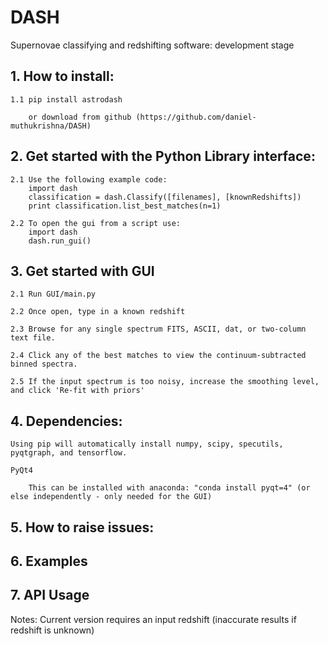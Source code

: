 # DASH
Supernovae classifying and redshifting software: development stage


## 1. How to install:

    1.1 pip install astrodash

        or download from github (https://github.com/daniel-muthukrishna/DASH)

## 2. Get started with the Python Library interface:
    2.1 Use the following example code:
        import dash
        classification = dash.Classify([filenames], [knownRedshifts])
        print classification.list_best_matches(n=1)

    2.2 To open the gui from a script use:
        import dash
        dash.run_gui()

## 3. Get started with GUI
    2.1 Run GUI/main.py

    2.2 Once open, type in a known redshift

    2.3 Browse for any single spectrum FITS, ASCII, dat, or two-column text file.

    2.4 Click any of the best matches to view the continuum-subtracted binned spectra.

    2.5 If the input spectrum is too noisy, increase the smoothing level, and click 'Re-fit with priors'


## 4. Dependencies:
    Using pip will automatically install numpy, scipy, specutils, pyqtgraph, and tensorflow.

    PyQt4

        This can be installed with anaconda: "conda install pyqt=4" (or else independently - only needed for the GUI)

## 5. How to raise issues:

## 6. Examples

## 7. API Usage
Notes:
    Current version requires an input redshift (inaccurate results if redshift is unknown)


